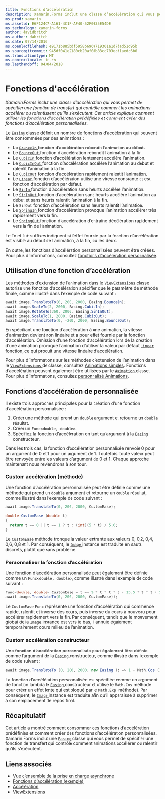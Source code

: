```yaml
---
title: Fonctions d'accélération
description: Xamarin.Forms inclut une classe d’accélération qui vous permet de spécifier une fonction de transfert qui contrôle comment les animations accélérer ou ralentissent qu’ils s’exécutent. Cet article explique comment utiliser les fonctions d’accélération prédéfinies et comment créer des fonctions d’accélération personnalisées.
ms.prod: xamarin
ms.assetid: E6F124C7-A161-4C1F-AF40-52F0935E54DE
ms.technology: xamarin-forms
author: davidbritch
ms.author: dabritch
ms.date: 07/14/2016
ms.openlocfilehash: e9171b885bdf5958b6969719301a1d7dad51d95b
ms.sourcegitcommit: 945df041e2180cb20af08b83cc703ecd1aedc6b0
ms.translationtype: MT
ms.contentlocale: fr-FR
ms.lasthandoff: 04/04/2018
---
```

# <a name="easing-functions"></a>Fonctions d'accélération

_Xamarin.Forms inclut une classe d’accélération qui vous permet de spécifier une fonction de transfert qui contrôle comment les animations accélérer ou ralentissent qu’ils s’exécutent. Cet article explique comment utiliser les fonctions d’accélération prédéfinies et comment créer des fonctions d’accélération personnalisées._


Le [ `Easing` ](https://developer.xamarin.com/api/type/Xamarin.Forms.Easing/) classe définit un nombre de fonctions d’accélération qui peuvent être consommées par des animations :

- Le [ `BounceIn` ](https://developer.xamarin.com/api/field/Xamarin.Forms.Easing.BounceIn/) fonction d’accélération rebondit l’animation au début.
- Le [ `BounceOut` ](https://developer.xamarin.com/api/field/Xamarin.Forms.Easing.BounceOut/) fonction d’accélération rebondit l’animation à la fin.
- Le [ `CubicIn` ](https://developer.xamarin.com/api/field/Xamarin.Forms.Easing.CubicIn/) fonction d’accélération lentement accélère l’animation.
- Le [ `CubicInOut` ](https://developer.xamarin.com/api/field/Xamarin.Forms.Easing.CubicInOut/) fonction d’accélération accélère l’animation au début et ralentit l’animation à la fin.
- Le [ `CubicOut` ](https://developer.xamarin.com/api/field/Xamarin.Forms.Easing.CubicOut/) fonction d’accélération rapidement ralentit l’animation.
- Le [ `Linear` ](https://developer.xamarin.com/api/field/Xamarin.Forms.Easing.Linear/) fonction d’accélération utilise une vitesse constante et est fonction d’accélération par défaut.
- Le [ `SinIn` ](https://developer.xamarin.com/api/field/Xamarin.Forms.Easing.SinIn/) fonction d’accélération sans heurts accélère l’animation.
- Le [ `SinInOut` ](https://developer.xamarin.com/api/field/Xamarin.Forms.Easing.SinInOut/) fonction d’accélération sans heurts accélère l’animation au début et sans heurts ralentit l’animation à la fin.
- Le [ `SinOut` ](https://developer.xamarin.com/api/field/Xamarin.Forms.Easing.SinOut/) fonction d’accélération sans heurts ralentit l’animation.
- Le [ `SpringIn` ](https://developer.xamarin.com/api/field/Xamarin.Forms.Easing.SpringIn/) fonction d’accélération provoque l’animation accélérer très rapidement vers la fin.
- Le [ `SpringOut` ](https://developer.xamarin.com/api/field/Xamarin.Forms.Easing.SpringOut/) fonction d’accélération d’entraîne décélération rapidement vers la fin de l’animation.

Le `In` et `Out` suffixes indiquent si l’effet fournie par la fonction d’accélération est visible au début de l’animation, à la fin, ou les deux.

En outre, les fonctions d’accélération personnalisées peuvent être créées. Pour plus d’informations, consultez [fonctions d’accélération personnalisée](#customeasing).

## <a name="consuming-an-easing-function"></a>Utilisation d’une fonction d’accélération

Les méthodes d’extension de l’animation dans le [ `ViewExtensions` ](https://developer.xamarin.com/api/type/Xamarin.Forms.ViewExtensions/) classe autorise une fonction d’accélération spécifier que le paramètre de méthode finale, comme illustré dans l’exemple de code suivant :

```csharp
await image.TranslateTo(0, 200, 2000, Easing.BounceIn);
await image.ScaleTo(2, 2000, Easing.CubicIn);
await image.RotateTo(360, 2000, Easing.SinInOut);
await image.ScaleTo(1, 2000, Easing.CubicOut);
await image.TranslateTo(0, -200, 2000, Easing.BounceOut);
```

En spécifiant une fonction d’accélération à une animation, la vitesse d’animation devient non linéaire et a pour effet fournie par la fonction d’accélération. Omission d’une fonction d’accélération lors de la création d’une animation provoque l’animation d’utiliser la valeur par défaut [ `Linear` ](https://developer.xamarin.com/api/field/Xamarin.Forms.Easing.Linear/) fonction, ce qui produit une vitesse linéaire d’accélération.

Pour plus d’informations sur les méthodes d’extension de l’animation dans le [ `ViewExtensions` ](https://developer.xamarin.com/api/type/Xamarin.Forms.ViewExtensions/) de classe, consultez [Animations simples](~/xamarin-forms/user-interface/animation/simple.md). Fonctions d’accélération peuvent également être utilisées par le [ `Animation` ](https://developer.xamarin.com/api/type/Xamarin.Forms.Animation/) classe. Pour plus d’informations, consultez [personnalisé Animations](~/xamarin-forms/user-interface/animation/custom.md).

<a name="customeasing" />

## <a name="custom-easing-functions"></a>Fonctions d’accélération de personnalisée

Il existe trois approches principales pour la création d’une fonction d’accélération personnalisée :

1. Créer une méthode qui prend un `double` argument et retourne un `double` résultat.
1. Créer un `Func<double, double>`.
1. Spécifiez la fonction d’accélération en tant qu’argument à la [ `Easing` ](https://developer.xamarin.com/api/type/Xamarin.Forms.Easing/) constructeur.

Dans les trois cas, la fonction d’accélération personnalisée renvoie 0 pour un argument de 0 et 1 pour un argument de 1. Toutefois, toute valeur peut être renvoyée entre les valeurs d’argument de 0 et 1. Chaque approche maintenant nous reviendrons à son tour.

### <a name="custom-easing-method"></a>Custom accélération (méthode)

Une fonction d’accélération personnalisée peut être définie comme une méthode qui prend un `double` argument et retourne un `double` résultat, comme illustré dans l’exemple de code suivant :

```csharp
await image.TranslateTo(0, 200, 2000, CustomEase);

double CustomEase (double t)
{
  return t == 0 || t == 1 ? t : (int)(5 * t) / 5.0;
}
```

Le `CustomEase` méthode tronque la valeur entrante aux valeurs 0, 0,2, 0,4, 0,6, 0,8 et 1. Par conséquent, le [ `Image` ](https://developer.xamarin.com/api/type/Xamarin.Forms.Image/) instance est traduite en sauts discrets, plutôt que sans problème.

### <a name="custom-easing-func"></a>Personnaliser la fonction d’accélération

Une fonction d’accélération personnalisée peut également être définie comme un `Func<double, double>`, comme illustré dans l’exemple de code suivant :

```csharp
Func<double, double> CustomEase = t => 9 * t * t * t - 13.5 * t * t + 5.5 * t;
await image.TranslateTo(0, 200, 2000, CustomEase));
```

Le `CustomEase` `Func` représente une fonction d’accélération qui commence rapide, ralentit et inverse des cours, puis inverse du cours à nouveau pour accélérer rapidement vers la fin. Par conséquent, tandis que le mouvement global de la [ `Image` ](https://developer.xamarin.com/api/type/Xamarin.Forms.Image/) instance est vers le bas, il annule également temporairement cours milieu de l’animation.

### <a name="custom-easing-constructor"></a>Custom accélération constructeur

Une fonction d’accélération personnalisée peut également être définie comme l’argument de la [ `Easing` ](https://developer.xamarin.com/api/type/Xamarin.Forms.Easing/) constructeur, comme illustré dans l’exemple de code suivant :

```csharp
await image.TranslateTo (0, 200, 2000, new Easing (t => 1 - Math.Cos (10 * Math.PI * t) * Math.Exp (-5 * t)));
```

La fonction d’accélération personnalisée est spécifiée comme un argument de fonction lambda le [ `Easing` ](https://developer.xamarin.com/api/type/Xamarin.Forms.Easing/) constructeur et utilise le `Math.Cos` méthode pour créer un effet lente qui est bloqué par le `Math.Exp` (méthode). Par conséquent, le [ `Image` ](https://developer.xamarin.com/api/type/Xamarin.Forms.Image/) instance est traduite afin qu’il apparaisse à supprimer à son emplacement de repos final.

## <a name="summary"></a>Récapitulatif

Cet article a montré comment consommer des fonctions d’accélération prédéfinies et comment créer des fonctions d’accélération personnalisées. Xamarin.Forms inclut une [ `Easing` ](https://developer.xamarin.com/api/type/Xamarin.Forms.Easing/) classe qui vous permet de spécifier une fonction de transfert qui contrôle comment animations accélérer ou ralentir qu’ils s’exécutent.



## <a name="related-links"></a>Liens associés

- [Vue d’ensemble de la prise en charge asynchrone](~/cross-platform/platform/async.md)
- [Fonctions d’accélération (exemple)](https://developer.xamarin.com/samples/xamarin-forms/userinterface/animation/easing/)
- [Accélération](https://developer.xamarin.com/api/type/Xamarin.Forms.Easing/)
- [ViewExtensions](https://developer.xamarin.com/api/type/Xamarin.Forms.ViewExtensions/)
